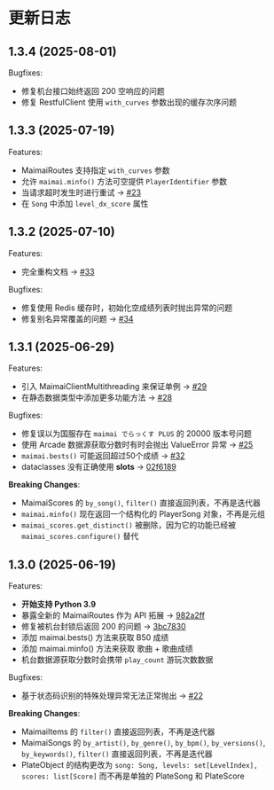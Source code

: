 # 更新日志

## 1.3.4 (2025-08-01)

Bugfixes:
  - 修复机台接口始终返回 200 空响应的问题
  - 修复 RestfulClient 使用 `with_curves` 参数出现的缓存次序问题

## 1.3.3 (2025-07-19)

Features:
  - MaimaiRoutes 支持指定 `with_curves` 参数
  - 允许 `maimai.minfo()` 方法可空提供 `PlayerIdentifier` 参数
  - 当请求超时发生时进行重试 -> [#23](https://github.com/TrueRou/maimai.py/issues/23)
  - 在 `Song` 中添加 `level_dx_score` 属性

## 1.3.2 (2025-07-10)

Features:
  - 完全重构文档 -> [#33](https://github.com/TrueRou/maimai.py/issues/33)

Bugfixes:
  - 修复使用 Redis 缓存时，初始化空成绩列表时抛出异常的问题
  - 修复别名异常覆盖的问题 -> [#34](https://github.com/TrueRou/maimai.py/issues/34)

## 1.3.1 (2025-06-29)

Features:
  - 引入 MaimaiClientMultithreading 来保证单例 -> [#29](https://github.com/TrueRou/maimai.py/pull/29)
  - 在静态数据类型中添加更多功能方法 -> [#28](https://github.com/TrueRou/maimai.py/issues/28)

Bugfixes:
  - 修复误以为国服存在 `maimai でらっくす PLUS` 的 20000 版本号问题
  - 使用 Arcade 数据源获取分数时有时会抛出 ValueError 异常 -> [#25](https://github.com/TrueRou/maimai.py/issues/25)
  - `maimai.bests()` 可能返回超过50个成绩 -> [#32](https://github.com/TrueRou/maimai.py/issues/32)
  - dataclasses 没有正确使用 __slots__ -> [02f6189](https://github.com/TrueRou/maimai.py/commit/02f61892144ff6ac7eea3181452c9aefd4514bc3)

**Breaking Changes**:
  - MaimaiScores 的 `by_song()`, `filter()` 直接返回列表，不再是迭代器
  - `maimai.minfo()` 现在返回一个结构化的 PlayerSong 对象，不再是元组
  - `maimai_scores.get_distinct()` 被删除，因为它的功能已经被 `maimai_scores.configure()` 替代

## 1.3.0 (2025-06-19)

Features:
  - **开始支持 Python 3.9**
  - 暴露全新的 MaimaiRoutes 作为 API 拓展 -> [982a2ff](https://github.com/TrueRou/maimai.py/commit/982a2ff32edadc2e71be8ff8505a8152467cfd49)
  - 修复被机台封锁后返回 200 的问题 -> [3bc7830](https://github.com/TrueRou/maimai.py/commit/3bc7830fa5ca047cd2567badc747825ae2bba28e)
  - 添加 maimai.bests() 方法来获取 B50 成绩
  - 添加 maimai.minfo() 方法来获取 歌曲 + 歌曲成绩
  - 机台数据源获取分数时会携带 `play_count` 游玩次数数据

Bugfixes:
  - 基于状态码识别的特殊处理异常无法正常抛出 -> [#22](https://github.com/TrueRou/maimai.py/issues/22)

**Breaking Changes**:
  - MaimaiItems 的 `filter()` 直接返回列表，不再是迭代器
  - MaimaiSongs 的 `by_artist()`, `by_genre()`, `by_bpm()`, `by_versions()`, `by_keywords()`, `filter()` 直接返回列表，不再是迭代器
  - PlateObject 的结构更改为 `song: Song, levels: set[LevelIndex], scores: list[Score]` 而不再是单独的 PlateSong 和 PlateScore